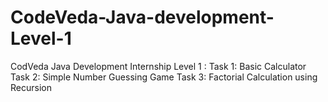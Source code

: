 # CodeVeda-Java-development-Level-1
CodVeda Java Development Internship Level 1 : Task 1: Basic Calculator  Task 2: Simple Number Guessing  Game  Task 3: Factorial Calculation  using Recursion 
